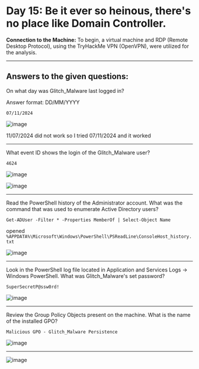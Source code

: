 # Day 15: Be it ever so heinous, there's no place like Domain Controller.

**Connection to the Machine:**
To begin, a virtual machine and RDP (Remote Desktop Protocol), using the TryHackMe VPN (OpenVPN), were utilized for the analysis.


---

## Answers to the given questions:

On what day was Glitch_Malware last logged in?

Answer format: DD/MM/YYYY

```
07/11/2024
```

![image](https://github.com/user-attachments/assets/dffa889d-8cd4-47b1-9475-58a5c79d5e7b)

11/07/2024 did not work so I tried 07/11/2024 and it worked

---

What event ID shows the login of the Glitch_Malware user?

```
4624
```

![image](https://github.com/user-attachments/assets/b12dd633-df9c-4b09-9839-2b4460f72e96)

![image](https://github.com/user-attachments/assets/db68aa9e-8577-4c46-9ab1-d3e65535ea0b)

---

Read the PowerShell history of the Administrator account. What was the command that was used to enumerate Active Directory users?

```
Get-ADUser -Filter * -Properties MemberOf | Select-Object Name
```

opened `%APPDATA%\Microsoft\Windows\PowerShell\PSReadLine\ConsoleHost_history.txt`

![image](https://github.com/user-attachments/assets/8cf4ea2f-7423-49bd-9754-1312c9801e8c)

---

Look in the PowerShell log file located in Application and Services Logs -> Windows PowerShell. What was Glitch_Malware's set password?

```
SuperSecretP@ssw0rd!
```

![image](https://github.com/user-attachments/assets/7f535fe9-af8b-4638-8cc5-b83b4b55e02a)

---

Review the Group Policy Objects present on the machine. What is the name of the installed GPO?

```
Malicious GPO - Glitch_Malware Persistence
```

![image](https://github.com/user-attachments/assets/ff09b3d1-87a0-4ee9-be7e-a7b22501be47)

---

![image](https://github.com/user-attachments/assets/626a534c-2b4d-45a1-95bf-20843412faad)
